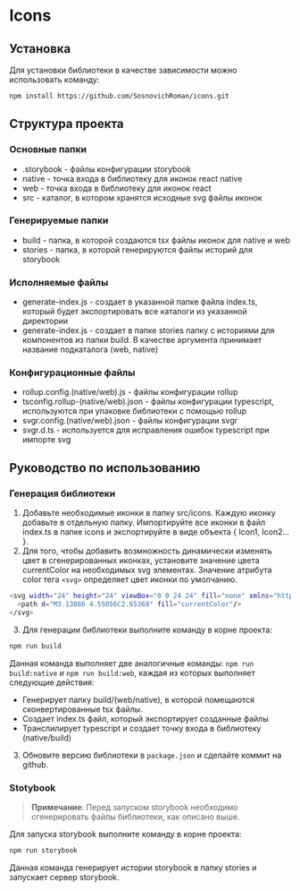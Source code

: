 # Icons
## Установка

Для установки библиотеки в качестве зависимости можно использовать команду: 

```sh
npm install https://github.com/SosnovichRoman/icons.git
```

## Структура проекта
### Основные папки

+ .storybook - файлы конфигурации storybook
+ native - точка входа в библиотеку для иконок react native
+ web - точка входа в библиотеку для иконок react
+ src - каталог, в котором хранятся исходные svg файлы иконок

### Генерируемые папки
+ build - папка, в которой создаются tsx файлы иконок для native и web
+ stories - папка, в которой генерируются файлы историй для storybook

### Исполняемые файлы
+ generate-index.js - создает в указанной папке файла index.ts, который будет экспортировать все каталоги из указанной директории
+ generate-index.js - создает в папке stories папку с историями для компонентов из папки build. В качестве аргумента принимает название подкаталога (web, native)

### Конфигурационные файлы
+ rollup.config.(native/web).js - файлы конфигурации rollup
+ tsconfig.rollup-(native/web).json - файлы конфигурации typescript, используются при упаковке библиотеки с помощью rollup
+ svgr.config.(native/web).json - файлы конфигурации svgr
+ svgr.d.ts - используется для исправления ошибок typescript при импорте svg

## Руководство по использованию
### Генерация библиотеки

1. Добавьте необходимые иконки в папку src/icons. Каждую иконку добавьте в отдельную папку. Импортируйте все иконки в файл index.ts в папке icons и экспортируйте в виде объекта { Icon1, Icon2... }.
2. Для того, чтобы добавить возмножность динамически изменять цвет в сгенерированных иконках, установите значение цвета currentColor на необходимых svg элементах. Значение атрибута color тега ```<svg>``` определяет цвет иконки по умолчанию.

```sh
<svg width="24" height="24" viewBox="0 0 24 24" fill="none" xmlns="http://www.w3.org/2000/svg" color="blue">
  <path d="M3.13086 4.55056C2.65369" fill="currentColor"/>
</svg>
```

3. Для генерации библиотеки выполните команду в корне проекта:

```sh
npm run build
```

Данная команда выполняет две аналогичные команды: ``` npm run build:native ``` и ``` npm run build:web ```, каждая из которых выполняет следующие действия:
+ Генерирует папку build/(web/native), в которой помещаются сконвертированные tsx файлы.
+ Создает index.ts файл, который экспортирует созданные файлы
+ Транспилирует typescript и создает точку входа в библиотеку (native/build)

3. Обновите версию библиотеки в ```package.json``` и сделайте коммит на github.

### Stotybook

> **Примечание**: Перед запуском storybook необходимо сгенерировать файлы библиотеки, как описано выше.

Для запуска storybook выполните команду в корне проекта:

```sh
npm run storybook
```
Данная команда генерирует истории storybook в папку stories и запускает сервер storybook.




